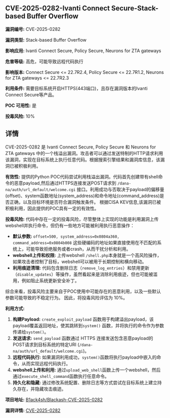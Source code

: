 ## CVE-2025-0282-Ivanti Connect Secure-Stack-based Buffer Overflow

**漏洞编号:** CVE-2025-0282

**漏洞类型:** Stack-based Buffer Overflow

**影响应用:** Ivanti Connect Secure, Policy Secure, Neurons for ZTA gateways

**危害等级:** 高危，可能导致远程代码执行

**影响版本:** Connect Secure <= 22.7R2.4, Policy Secure <= 22.7R1.2, Neurons for ZTA gateways <= 22.7R2.3

**利用条件:** 需要目标系统开启HTTPS(443端口)，且存在漏洞版本的Ivanti Connect Secure等产品。

**POC 可用性:** 是

**投毒风险:** 10%

## 详情

CVE-2025-0282 是 Ivanti Connect Secure, Policy Secure 和 Neurons for ZTA gateways 中的一个栈溢出漏洞。攻击者可以通过发送特制的HTTP请求利用该漏洞，实现在目标系统上执行任意代码。根据搜索引擎结果和漏洞库信息，该漏洞已被积极利用。

**有效性:**
提供的Python POC代码尝试利用栈溢出漏洞。代码首先创建带有shell命令的恶意payload,然后通过HTTPS连接发送POST请求到 `/dana-na/auth/url_default/welcome.cgi` 接口。利用成功与否取决于payload的偏移量(offset)、system函数地址(system_address)和命令地址(command_address)是否正确，以及目标环境是否符合漏洞触发条件。 根据CISA KEV信息,该漏洞已被积极利用，因此提供的POC具有一定的有效性。

**投毒风险:**
代码中存在一定的投毒风险，尽管整体上实现的功能是利用漏洞上传webshell并执行命令，但仍有一些地方可能被利用执行恶意操作：
*   **默认参数:**  `offset=500, system_address=0x0804a360, command_address=0x0804b008` 这些硬编码的地址如果直接使用在不匹配的系统上，可能导致拒绝服务或者crash，从而干扰分析和利用。
*   **webshell上传和权限:** 上传webshell `/shell.php`本身就是一个高风险操作，如果攻击者控制了目标，webshell可以被用于长期控制和横向移动。
*   **利用痕迹清理:** 代码包含删除日志（`remove_log_entries`）和禁用更新（`disable_updates`）等操作，虽然看起来是消除利用痕迹，但也可能被滥用，例如阻止系统更新安全补丁。

综合来看，投毒风险主要来自于POC使用中可能存在的恶意利用，以及一些默认参数可能导致的不稳定行为。 因此，将投毒风险评估为 10%。

**利用方式:**
1.  **构建Payload:**  `create_exploit_payload` 函数用于构建溢出payload，该payload覆盖返回地址，使其跳转到`system()` 函数，并将执行的命令作为参数传递给`system()`。
2.  **发送请求:**  `send_payload` 函数通过 HTTPS 连接发送包含恶意payload的POST请求到目标系统的特定URI (`/dana-na/auth/url_default/welcome.cgi`)。
3.  **远程代码执行:** 如果漏洞利用成功，`system()`函数将执行payload中嵌入的命令，从而实现远程代码执行。
4.  **webshell上传和利用:**  通过`upload_web_shell`函数上传一个webshell，然后通过`execute_shell_command`函数执行任意命令。
5.  **持久化和隐藏:** 通过修改系统配置、删除日志等方式尝试在目标系统上建立持久存在，并隐藏攻击痕迹。 

**项目地址:** [B1ack4sh/Blackash-CVE-2025-0282](https://github.com/B1ack4sh/Blackash-CVE-2025-0282)

**漏洞详情:** [CVE-2025-0282](https://nvd.nist.gov/vuln/detail/CVE-2025-0282)